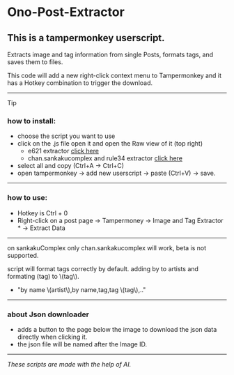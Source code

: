 # Ono-Post-Extractor

## This is a tampermonkey userscript.

Extracts image and tag information from single Posts, formats tags, and saves them to files.

This code will add a new right-click context menu to Tampermonkey and it has a Hotkey combination to trigger the download.

--------------------------------
> [!TIP]
> ### how to install:
> - choose the script you want to use 
> - click on the .js file open it and open the Raw view of it (top right)
>   - e621 extractor [click here](https://github.com/CryDotCom/Ono-Post-Extractor/raw/main/Extractor_e621.js)
>   - chan.sankakucomplex and rule34 extractor [click here](https://github.com/CryDotCom/Ono-Post-Extractor/raw/main/Extractor_e621.js)
> - select all and copy (Ctrl+A -> Ctrl+C)
> - open tampermonkey -> add new userscript -> paste (Ctrl+V) -> save.
--------------------------------
### how to use:
- Hotkey is Ctrl + 0
- Right-click on a post page -> Tampermoney -> Image and Tag Extractor * -> Extract Data

--------------------------------
on sankakuComplex only chan.sankakucomplex will work, beta is not supported.

script will format tags correctly by default. adding by to artists and formating (tag) to \\(tag\\).
- "by name \\(artist\\),by name,tag,tag \\(tag\\),.."

--------------------------------
### about Json downloader
- adds a button to the page below the image to download the json data directly when clicking it.
- the json file will be named after the Image ID.

--------------------------------
_These scripts are made with the help of AI._

